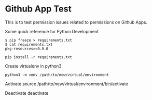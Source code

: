 # Github App Test
This is to test permission issues related to permissions on Github Apps.

Some quick reference for Python Development

    $ pip freeze > requirements.txt
    $ cat requirements.txt
    pkg-resources==0.0.0

    pip install -r requirements.txt

Create virtualenv in python3

    python3 -m venv /path/to/new/virtual/environment

Activate
    source /path/to/new/virtual/environment/bin/activate

Deactivate
    deactivate



